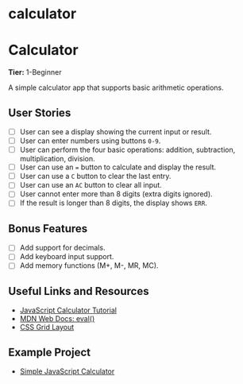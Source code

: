 # calculator
# Calculator

**Tier:** 1-Beginner

A simple calculator app that supports basic arithmetic operations.

## User Stories

- [ ] User can see a display showing the current input or result.
- [ ] User can enter numbers using buttons `0-9`.
- [ ] User can perform the four basic operations: addition, subtraction, multiplication, division.
- [ ] User can use an `=` button to calculate and display the result.
- [ ] User can use a `C` button to clear the last entry.
- [ ] User can use an `AC` button to clear all input.
- [ ] User cannot enter more than 8 digits (extra digits ignored).
- [ ] If the result is longer than 8 digits, the display shows `ERR`.

## Bonus Features

- [ ] Add support for decimals.
- [ ] Add keyboard input support.
- [ ] Add memory functions (M+, M-, MR, MC).

## Useful Links and Resources

- [JavaScript Calculator Tutorial](https://freshman.tech/calculator/)
- [MDN Web Docs: eval()](https://developer.mozilla.org/en-US/docs/Web/JavaScript/Reference/Global_Objects/eval)  
- [CSS Grid Layout](https://css-tricks.com/snippets/css/complete-guide-grid/)

## Example Project

- [Simple JavaScript Calculator](https://github.com/rishima17/calculator.git)
